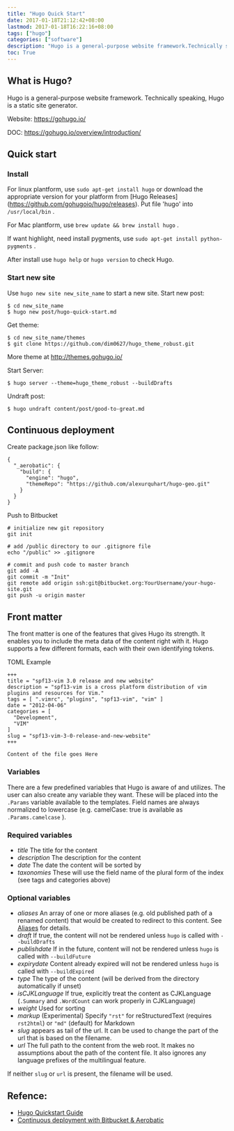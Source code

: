 ```yaml
---
title: "Hugo Quick Start"
date: 2017-01-18T21:12:42+08:00
lastmod: 2017-01-18T16:22:16+08:00
tags: ["hugo"]
categories: ["software"]
description: "Hugo is a general-purpose website framework.Technically speaking, Hugo is a static site generator."
toc: True
---
```


## What is Hugo?

Hugo is a general-purpose website framework. Technically speaking, Hugo
is a static site generator.

Website: https://gohugo.io/

DOC: https://gohugo.io/overview/introduction/

## Quick start

### Install

For linux plantform, use `sudo apt-get install hugo` or download the
appropriate version for your platform from [Hugo Releases]
(https://github.com/gohugoio/hugo/releases). Put file 'hugo' into
`/usr/local/bin` .

For Mac plantform, use `brew update && brew install hugo` .

If want highlight, need install pygments, use
`sudo apt-get install python-pygments` .

After install use `hugo help` or `hugo version` to check Hugo.

### Start new site

Use `hugo new site new_site_name` to start a new site.
Start new post:

    $ cd new_site_name
    $ hugo new post/hugo-quick-start.md

Get theme:

    $ cd new_site_name/themes
    $ git clone https://github.com/dim0627/hugo_theme_robust.git

More theme at http://themes.gohugo.io/

Start Server:

    $ hugo server --theme=hugo_theme_robust --buildDrafts

Undraft post:

    $ hugo undraft content/post/good-to-great.md


## Continuous deployment

Create package.json like follow:

    {
      "_aerobatic": {
        "build": {
          "engine": "hugo",
          "themeRepo": "https://github.com/alexurquhart/hugo-geo.git"
        }
      }
    }

Push to Bitbucket

    # initialize new git repository
    git init

    # add /public directory to our .gitignore file
    echo "/public" >> .gitignore

    # commit and push code to master branch
    git add -A
    git commit -m "Init"
    git remote add origin ssh:git@bitbucket.org:YourUsername/your-hugo-site.git
    git push -u origin master

## Front matter

The front matter is one of the features that gives Hugo its strength. It
enables you to include the meta data of the content right with it. Hugo
supports a few different formats, each with their own identifying tokens.

TOML Example

    +++
    title = "spf13-vim 3.0 release and new website"
    description = "spf13-vim is a cross platform distribution of vim plugins and resources for Vim."
    tags = [ ".vimrc", "plugins", "spf13-vim", "vim" ]
    date = "2012-04-06"
    categories = [
      "Development",
      "VIM"
    ]
    slug = "spf13-vim-3-0-release-and-new-website"
    +++

    Content of the file goes Here

### Variables

There are a few predefined variables that Hugo is aware of and utilizes.
The user can also create any variable they want. These will be placed
into the ``.Params`` variable available to the templates. Field names
are always normalized to lowercase (e.g. camelCase: true is available as
``.Params.camelcase`` ).

### Required variables

-  *title* The title for the content
-  *description* The description for the content
-  *date* The date the content will be sorted by
-  *taxonomies* These will use the field name of the plural form of the
   index (see tags and categories above)

### Optional variables

-  *aliases* An array of one or more aliases (e.g. old published path of
   a renamed content) that would be created to redirect to this content.
   See [Aliases](https://gohugo.io/extras/aliases/) for details.
-  *draft* If true, the content will not be rendered unless ``hugo`` is
   called with ``--buildDrafts``
-  *publishdate* If in the future, content will not be rendered unless
   ``hugo`` is called with ``--buildFuture``
-  *expirydate* Content already expired will not be rendered unless
   ``hugo`` is called with ``--buildExpired``
-  *type* The type of the content (will be derived from the directory
   automatically if unset)
-  *isCJKLanguage* If true, explicitly treat the content as CJKLanguage
   (``.Summary`` and ``.WordCount`` can work properly in CJKLanguage)
-  *weight* Used for sorting
-  *markup* (Experimental) Specify ``"rst"`` for reStructuredText
   (requires ``rst2html``) or ``"md"`` (default) for Markdown
-  *slug* appears as tail of the url. It can be used to change the part
   of the url that is based on the filename.
-  *url* The full path to the content from the web root. It makes no
   assumptions about the path of the content file. It also ignores any
   language prefixes of the multilingual feature.

If neither ``slug`` or ``url`` is present, the filename will be used.

## Refence:

-  [Hugo Quickstart Guide](https://gohugo.io/overview/quickstart/)
-  [Continuous deployment with Bitbucket & Aerobatic](
https://gohugo.io/tutorials/hosting-on-bitbucket/)
